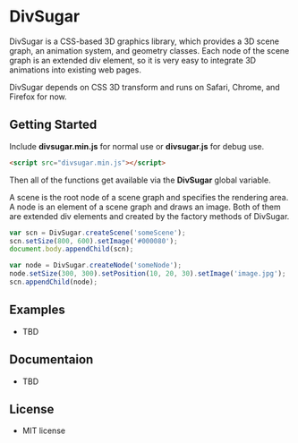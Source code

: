 DivSugar
========

DivSugar is a CSS-based 3D graphics library, which provides a 3D scene graph, an animation system, and geometry classes.
Each node of the scene graph is an extended div element, so it is very easy to integrate 3D animations into existing web pages.

DivSugar depends on CSS 3D transform and runs on Safari, Chrome, and Firefox for now.

Getting Started
---------------
Include **divsugar.min.js** for normal use or **divsugar.js** for debug use.
```html
<script src="divsugar.min.js"></script>
```
Then all of the functions get available via the **DivSugar** global variable.

A scene is the root node of a scene graph and specifies the rendering area.
A node is an element of a scene graph and draws an image.
Both of them are extended div elements and created by the factory methods of DivSugar.
```javascript
var scn = DivSugar.createScene('someScene');
scn.setSize(800, 600).setImage('#000080');
document.body.appendChild(scn);

var node = DivSugar.createNode('someNode');
node.setSize(300, 300).setPosition(10, 20, 30).setImage('image.jpg');
scn.appendChild(node);
```

Examples
--------
- TBD

Documentaion
------------
- TBD

License
-------
- MIT license
